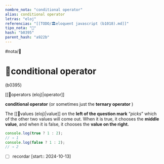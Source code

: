 ```yaml
---
nombre_nota: "conditional operator"
alias: conditional operator
letras: "eloj"
referencias: "[[TODO/🏛️eloquent javascript (b1018).md]]"
tipo_nota: "📑"
hash: "b0395"
parent_hash: "a922b"
---
```



#nota/📑

# 📑conditional operator
<div class="hash">(b0395)</div>


[[📑operators (eloj)|operator]]

__conditional operator__  (or sometimes just the __ternary operator__ )

 The [[📑values (eloj)|value]] on the __left of the question mark__ “_picks_” which of the other two values will come out.
When it is true, it chooses the __middle value__, and when it is false, it chooses the
__value on the right.__

```javascript
console.log(true ? 1 : 2);
// → 1
console.log(false ? 1 : 2);
// → 2
```



- [ ] recordar  [start:: 2024-10-13]
